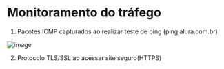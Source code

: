 <h1>Monitoramento do tráfego</h1>

1) Pacotes ICMP capturados ao realizar teste de ping (ping alura.com.br)

![image](https://github.com/re-na-ta/programa_desenvolve_boticario/assets/83365217/86b8394e-6a15-49c5-b3c5-2d0f19f46d22)

2) Protocolo TLS/SSL ao acessar site seguro(HTTPS)
